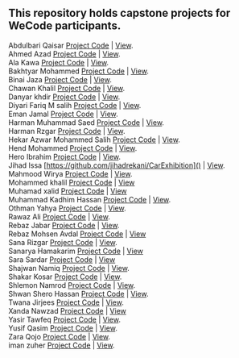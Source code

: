 ## This repository holds capstone projects for WeCode participants.

Abdulbari Qaisar [Project Code](https://github.com/Abdulbariii/Wonder-Books) | [View](https://wonder-booksss.netlify.app/). </br>
Ahmed Azad [Project Code]() | [View]().</br>
Ala Kawa [Project Code]() | [View](). </br>
Bakhtyar Mohammed [Project Code]() | [View](). </br>
Binai Jaza [Project Code]() | [View](). <br>
Chawan Khalil [Project Code]() | [View]().</br>
Danyar khdir [Project Code]() | [View](). </br>
Diyari Fariq M salih [Project Code]() | [View](). </br>
Eman Jamal [Project Code]() | [View](). </br>
Harman Muhammad Saed [Project Code]() | [View](). </br>
Harman Rzgar [Project Code]() | [View](). </br>
Hekar Azwar Mohammed Salih [Project Code](https://github.com/HekarNizarki/KurdTour-React) | [View](https://kurdtour.netlify.app/).</br>
Hend Mohammed [Project Code]() | [View](). </br>
Hero Ibrahim [Project Code]() | [View]().</br>
Jihad Issa [https://github.com/jihadrekani/CarExhibition]() | [View](). <br>
Mahmood Wirya [Project Code]() | [View](). </br>
Mohammed khalil [Project Code]() | [View]() </br>
Muhamad xalid [Project Code]() | [View]() </br>
Muhammad Kadhim Hassan [Project Code]() | [View]().</br>
Othman Yahya [Project Code]() | [View](). </br>
Rawaz Ali [Project Code](https://github.com/rawazali999/phoenix-store) | [View](). </br>
Rebaz Jabar [Project Code]() | [View](). </br>
Rebaz Mohsen Avdal [Project Code]() | [View]() </br>
Sana Rizgar [Project Code](https://github.com/Sanaa00/hotel-capstone.git) | [View](). </br>
Sanarya Hamakarim [Project Code]() | [View]() </br>
Sara Sardar [Project Code]() | [View]() </br>
Shajwan Namiq [Project Code]() | [View](). </br>
Shakar Kosar [Project Code]() | [View](). </br>
Shlemon Namrod [Project Code]() | [View]().</br>
Shwan Shero Hassan [Project Code]() | [View](). </br>
Twana Jirjees [Project Code]() | [View](). </br>
Xanda Nawzad [Project Code]() | [View]() </br>
Yasir Tawfeq [Project Code](https://github.com/YasirTawfeq/kurdanime) | [View](https://kurdanime.netlify.app/). </br>
Yusif Qasim [Project Code]() | [View](). </br>
Zara Qojo [Project Code]() | [View](). </br>
iman zuher [Project Code]() | [View](). </br>

